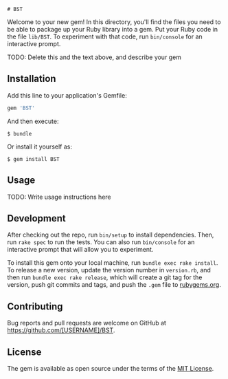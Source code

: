     # BST

Welcome to your new gem! In this directory, you'll find the files you need to be able to package up your Ruby library into a gem. Put your Ruby code in the file `lib/BST`. To experiment with that code, run `bin/console` for an interactive prompt.

TODO: Delete this and the text above, and describe your gem

## Installation

Add this line to your application's Gemfile:

```ruby
gem 'BST'
```

And then execute:

    $ bundle

Or install it yourself as:

    $ gem install BST

## Usage

TODO: Write usage instructions here

## Development

After checking out the repo, run `bin/setup` to install dependencies. Then, run `rake spec` to run the tests. You can also run `bin/console` for an interactive prompt that will allow you to experiment.

To install this gem onto your local machine, run `bundle exec rake install`. To release a new version, update the version number in `version.rb`, and then run `bundle exec rake release`, which will create a git tag for the version, push git commits and tags, and push the `.gem` file to [rubygems.org](https://rubygems.org).

## Contributing

Bug reports and pull requests are welcome on GitHub at https://github.com/[USERNAME]/BST.

## License

The gem is available as open source under the terms of the [MIT License](http://opensource.org/licenses/MIT).
